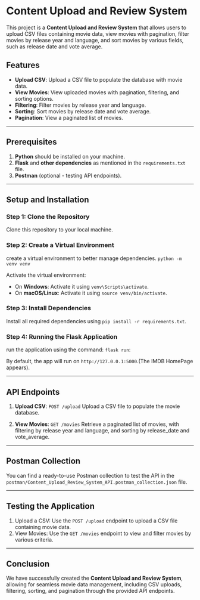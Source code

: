 # Content Upload and Review System

This project is a **Content Upload and Review System** that allows users to upload CSV files containing movie data, view movies with pagination, filter movies by release year and language, and sort movies by various fields, such as release date and vote average.

## Features
- **Upload CSV**: Upload a CSV file to populate the database with movie data.
- **View Movies**: View uploaded movies with pagination, filtering, and sorting options.
- **Filtering**: Filter movies by release year and language.
- **Sorting**: Sort movies by release date and vote average.
- **Pagination**: View a paginated list of movies.

---

## Prerequisites

1. **Python** should be installed on your machine.
2. **Flask** and **other dependencies** as mentioned in the `requirements.txt` file.
3. **Postman** (optional - testing API endpoints).

---

## Setup and Installation

### Step 1: Clone the Repository
Clone this repository to your local machine.

### Step 2: Create a Virtual Environment
create a virtual environment to better manage dependencies.
`python -m venv venv`


Activate the virtual environment:
- On **Windows**: Activate it using `venv\Scripts\activate`.
- On **macOS/Linux**: Activate it using `source venv/bin/activate`.

### Step 3: Install Dependencies
Install all required dependencies using `pip install -r requirements.txt`.



### Step 4: Running the Flask Application
run the application using the command: `flask run`:

By default, the app will run on `http://127.0.0.1:5000`.(The IMDB HomePage appears).


---

## API Endpoints

1. **Upload CSV**: `POST /upload`
   Upload a CSV file to populate the movie database.

2. **View Movies**: `GET /movies`
   Retrieve a paginated list of movies, with filtering by release year and language, and sorting by release_date and vote_average.

---

## Postman Collection
You can find a ready-to-use Postman collection to test the API in the `postman/Content_Upload_Review_System_API.postman_collection.json` file.

---

## Testing the Application

1. Upload a CSV: Use the `POST /upload` endpoint to upload a CSV file containing movie data.
2. View Movies: Use the `GET /movies` endpoint to view and filter movies by various criteria.

---

## Conclusion

We have successfully created the **Content Upload and Review System**, allowing for seamless movie data management, including CSV uploads, filtering, sorting, and pagination through the provided API endpoints.
